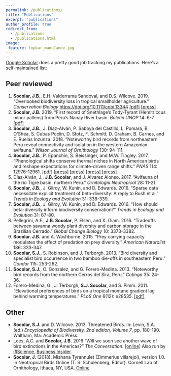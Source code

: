 ```yaml
---
permalink: /publications/
title: "Publications"
excerpt: "publications"
author_profile: true
redirect_from: 
  - /publications
  - /publications.html
image:
 feature: topbar_manuCanoe.jpg
---
```


[Google Scholar](https://scholar.google.com/citations?user=yjUcJPsAAAAJ&hl=en) does a pretty good job tracking my publications. Here’s a self-maintained list:

## Peer reviewed

1. __Socolar, J.B.__, E.H. Valderrama Sandoval, and D.S. Wilcove. 2019. "Overlooked biodiversity loss in tropical smallholder agriculture." _Conservation Biology_ https://doi.org/10.1111/cobi.13344 [\[pdf\]]() [\[press\]](https://news.mongabay.com/2019/07/small-scale-farming-is-a-big-threat-to-biodiversity-in-the-western-amazon-study/)
1. __Socolar, J.B.__ 2019. “First record of Snethlage’s Tody-Tyrant (Hemitriccus minor pallens) from Peru’s Nanay River basin. _Boletin UNOP_ 14: 6-7. [\[pdf\]](https://boletinunop.weebly.com/uploads/6/2/2/6/62265985/boletin_unop_vol._14_n%C2%B01_2019_-_socolar.pdf)
1. __Socolar, J.B.__, J. Díaz-Alván, P. Saboya del Castillo, L. Pomara, B. O’Shea, S. Cubas Poclin, D. Stotz, F. Schmitt, D. Graham, B. Carnes, and E. Ruelas Inzunza. 2018. “Noteworthy bird records from northeastern Peru reveal connectivity and isolation in the western Amazonian avifauna.” _Wilson Journal of Ornithology_ 130: 94-111.
1. __Socolar, J.B.__, P. Epanchin, S. Beissinger, and M.W. Tingley. 2017. “Phenological shifts conserve thermal niches in North American birds and reshape expectations for climate-driven range shifts.” _PNAS_ 114: 12976-12981. [\[pdf\]](https://www.pnas.org/content/pnas/114/49/12976.full.pdf) [\[press\]](https://www.nytimes.com/2018/07/30/science/california-birds-climate-change.html) [\[press\]](https://www.motherjones.com/environment/2017/12/california-songbirds-have-figured-out-a-way-to-outsmart-climate-change/) [\[press\]](https://www.audubon.org/news/are-birds-nesting-earlier-so-their-chicks-dont-overheat) [\[press\]](https://www.altmetric.com/details/28869857/news)
1. Díaz-Alván, J., __J.B. Socolar__, and J. Álvarez Alonso. 2017. “Avifauna of the río Tigre basin, northern Perú.” _Ornitologia Neotropical_ 28: 11-21.
1. __Socolar, J.B.__, J. Gilroy, W. Kunin, and D. Edwards. 2016. “Sparse data necessitate explicit treatment of beta-diversity: A reply to Bush et al.” _Trends in Ecology and Evolution_ 31: 338-339.
1. __Socolar, J.B.__, J. Gilroy, W. Kunin, and D. Edwards. 2016. “How should beta-diversity inform biodiversity conservation?” _Trends in Ecology and Evolution_ 31: 67-80.
1. Pellegrini, A.F., __J.B. Socolar__, P. Elsen, and X. Giam. 2016. “Tradeoffs between savanna woody plant diversity and carbon storage in the Brazilian Cerrado.” _Global Change Biology_ 10: 3373-3382.
1. __Socolar. J.B.__ and A. Washburne.  2015. “Prey carrying capacity modulates the effect of predation on prey diversity.” _American Naturalist_ 186: 333-347.
1. __Socolar, S.J.__, S. Robinson, and J. Terborgh. 2013. “Bird diversity and specialist bird occurrence in two bamboo die-offs in southeastern Peru.” _Condor_ 115: 253-262.
1. __Socolar, S.J.__, O. Gonzalez, and G. Forero-Medina. 2013. “Noteworthy bird records from the northern Cerros del Sira, Peru.” _Cotinga_ 35: 24-36.
1. Forero-Medina, G., J. Terborgh, __S.J. Socolar__, and S. Pimm. 2011. “Elevational preferences of birds on a tropical montane gradient lag behind warming temperatures.” _PLoS One_ 6(12): e28535. [\[pdf\]](https://journals.plos.org/plosone/article/file?id=10.1371/journal.pone.0028535&type=printable)

## Other

- __Socolar, S.J.__ and D. Wilcove. 2013.  Threatened Birds. In: Levin, S.A. (ed.) _Encyclopedia of Biodiversity, 2nd edition, Volume 7_, pp. 180-190. Waltham, Ma: Academic Press.
- Lees, A.C. and __Socolar, J.B.__ 2016 “Will we soon see another wave of bird extinctions in the Americas?” _The Conversation_. [\[online\]](https://theconversation.com/will-we-soon-see-another-wave-of-bird-extinctions-in-the-americas-56795) Also run by [iflScience](https://www.iflscience.com/plants-and-animals/will-we-soon-see-another-wave-bird-extinctions-americas/), [Business Insider](https://www.businessinsider.com/were-could-soon-be-seeing-another-massive-wave-of-bird-extinction-2016-4).
- __Socolar, J.__ (2018). Mishana Tyrannulet (Zimmerius villarejoi), version 1.0. In Neotropical Birds Online (T. S. Schulenberg, Editor). Cornell Lab of Ornithology, Ithaca, NY, USA. [Online](https://doi.org/10.2173/nb.mistyr1.01)